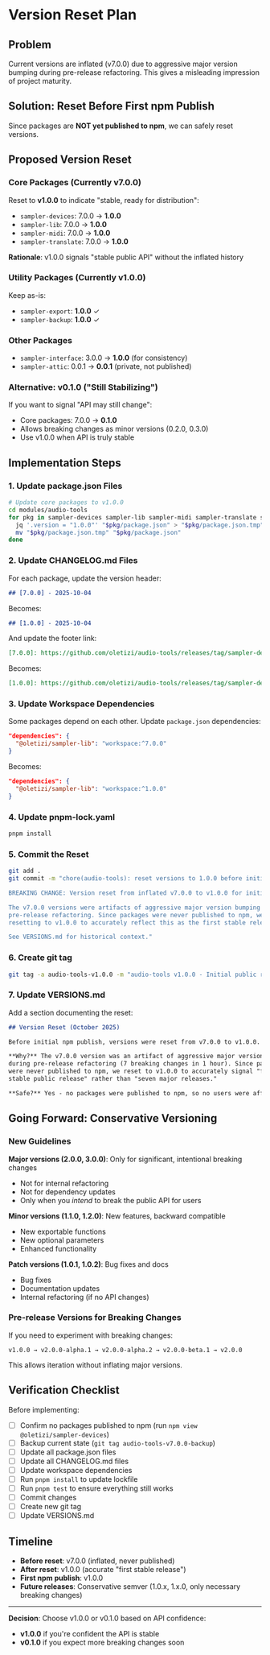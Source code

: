 # Version Reset Plan

## Problem
Current versions are inflated (v7.0.0) due to aggressive major version bumping during pre-release refactoring. This gives a misleading impression of project maturity.

## Solution: Reset Before First npm Publish

Since packages are **NOT yet published to npm**, we can safely reset versions.

## Proposed Version Reset

### Core Packages (Currently v7.0.0)
Reset to **v1.0.0** to indicate "stable, ready for distribution":

- `sampler-devices`: 7.0.0 → **1.0.0**
- `sampler-lib`: 7.0.0 → **1.0.0**
- `sampler-midi`: 7.0.0 → **1.0.0**
- `sampler-translate`: 7.0.0 → **1.0.0**

**Rationale**: v1.0.0 signals "stable public API" without the inflated history

### Utility Packages (Currently v1.0.0)
Keep as-is:

- `sampler-export`: **1.0.0** ✓
- `sampler-backup`: **1.0.0** ✓

### Other Packages
- `sampler-interface`: 3.0.0 → **1.0.0** (for consistency)
- `sampler-attic`: 0.0.1 → **0.0.1** (private, not published)

### Alternative: v0.1.0 ("Still Stabilizing")

If you want to signal "API may still change":

- Core packages: 7.0.0 → **0.1.0**
- Allows breaking changes as minor versions (0.2.0, 0.3.0)
- Use v1.0.0 when API is truly stable

## Implementation Steps

### 1. Update package.json Files

```bash
# Update core packages to v1.0.0
cd modules/audio-tools
for pkg in sampler-devices sampler-lib sampler-midi sampler-translate sampler-interface; do
  jq '.version = "1.0.0"' "$pkg/package.json" > "$pkg/package.json.tmp"
  mv "$pkg/package.json.tmp" "$pkg/package.json"
done
```

### 2. Update CHANGELOG.md Files

For each package, update the version header:

```markdown
## [7.0.0] - 2025-10-04
```

Becomes:

```markdown
## [1.0.0] - 2025-10-04
```

And update the footer link:

```markdown
[7.0.0]: https://github.com/oletizi/audio-tools/releases/tag/sampler-devices-v7.0.0
```

Becomes:

```markdown
[1.0.0]: https://github.com/oletizi/audio-tools/releases/tag/sampler-devices-v1.0.0
```

### 3. Update Workspace Dependencies

Some packages depend on each other. Update `package.json` dependencies:

```json
"dependencies": {
  "@oletizi/sampler-lib": "workspace:^7.0.0"
}
```

Becomes:

```json
"dependencies": {
  "@oletizi/sampler-lib": "workspace:^1.0.0"
}
```

### 4. Update pnpm-lock.yaml

```bash
pnpm install
```

### 5. Commit the Reset

```bash
git add .
git commit -m "chore(audio-tools): reset versions to 1.0.0 before initial npm publish

BREAKING CHANGE: Version reset from inflated v7.0.0 to v1.0.0 for initial public release.

The v7.0.0 versions were artifacts of aggressive major version bumping during
pre-release refactoring. Since packages were never published to npm, we're
resetting to v1.0.0 to accurately reflect this as the first stable release.

See VERSIONS.md for historical context."
```

### 6. Create git tag

```bash
git tag -a audio-tools-v1.0.0 -m "audio-tools v1.0.0 - Initial public release"
```

### 7. Update VERSIONS.md

Add a section documenting the reset:

```markdown
## Version Reset (October 2025)

Before initial npm publish, versions were reset from v7.0.0 to v1.0.0.

**Why?** The v7.0.0 version was an artifact of aggressive major version bumping
during pre-release refactoring (7 breaking changes in 1 hour). Since packages
were never published to npm, we reset to v1.0.0 to accurately signal "first
stable public release" rather than "seven major releases."

**Safe?** Yes - no packages were published to npm, so no users were affected.
```

## Going Forward: Conservative Versioning

### New Guidelines

**Major versions (2.0.0, 3.0.0)**: Only for significant, intentional breaking changes
- Not for internal refactoring
- Not for dependency updates
- Only when you *intend* to break the public API for users

**Minor versions (1.1.0, 1.2.0)**: New features, backward compatible
- New exportable functions
- New optional parameters
- Enhanced functionality

**Patch versions (1.0.1, 1.0.2)**: Bug fixes and docs
- Bug fixes
- Documentation updates
- Internal refactoring (if no API changes)

### Pre-release Versions for Breaking Changes

If you need to experiment with breaking changes:

```
v1.0.0 → v2.0.0-alpha.1 → v2.0.0-alpha.2 → v2.0.0-beta.1 → v2.0.0
```

This allows iteration without inflating major versions.

## Verification Checklist

Before implementing:

- [ ] Confirm no packages published to npm (run `npm view @oletizi/sampler-devices`)
- [ ] Backup current state (`git tag audio-tools-v7.0.0-backup`)
- [ ] Update all package.json files
- [ ] Update all CHANGELOG.md files
- [ ] Update workspace dependencies
- [ ] Run `pnpm install` to update lockfile
- [ ] Run `pnpm test` to ensure everything still works
- [ ] Commit changes
- [ ] Create new git tag
- [ ] Update VERSIONS.md

## Timeline

- **Before reset**: v7.0.0 (inflated, never published)
- **After reset**: v1.0.0 (accurate "first stable release")
- **First npm publish**: v1.0.0
- **Future releases**: Conservative semver (1.0.x, 1.x.0, only necessary breaking changes)

---

**Decision**: Choose v1.0.0 or v0.1.0 based on API confidence:
- **v1.0.0** if you're confident the API is stable
- **v0.1.0** if you expect more breaking changes soon
